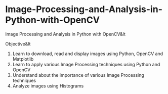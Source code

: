# Image-Processing-and-Analysis-in-Python-with-OpenCV
Image Processing and Analysis in Python with OpenCV&lt

Objective&lt 
1. Learn to download, read and display images using Python, OpenCV and Matplotlib 
2. Learn to apply various Image Processing techniques using Python and OpenCV
3. Understand about the importance of various Image Processing techniques
4. Analyze images using Histograms 
